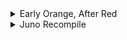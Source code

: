 <details>
<summary>Early Orange, After Red</summary>

- <a href="early_orange_after_red/ヒクイドリ">ヒクイドリ</a>
</details>

<details>
<summary>Juno Recompile</summary>

- <a href="juno_recompile/制服とカーテンコール">制服とカーテンコール</a>
</details>
